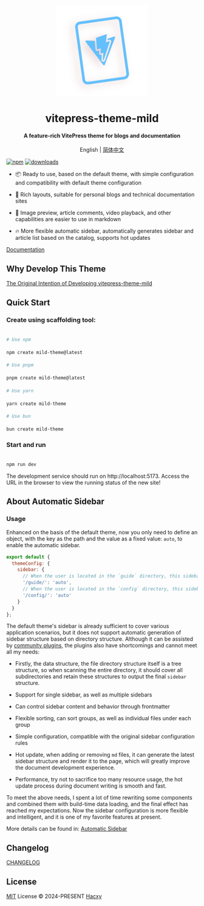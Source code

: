 <p align="center">
<img width="240" style="text-align:center;" src="https://raw.githubusercontent.com/hacxy/hacxy/main/images/simple-icons_vitepress%20(1).png"/>
</p>

<h1 align="center">
vitepress-theme-mild
</h1>

<h4 align="center">
A feature-rich VitePress theme for blogs and documentation
</h4>

<p align="center">
 English | <a href=''/>简体中文</a>
</p>

[![npm](https://img.shields.io/npm/v/vitepress-theme-mild?color=8187ff&labelColor=1b1b1f&label=npm)](https://www.npmjs.com/package/vitepress-theme-mild)
[![downloads](https://img.shields.io/npm/dm/vitepress-theme-mild?color=8187ff&labelColor=1b1b1f&label=downloads)](https://www.npmjs.com/package/vitepress-theme-mild)

- 📦 Ready to use, based on the default theme, with simple configuration and compatibility with default theme configuration

- 📃 Rich layouts, suitable for personal blogs and technical documentation sites

- 📖 Image preview, article comments, video playback, and other capabilities are easier to use in markdown

- 🔥 More flexible automatic sidebar, automatically generates sidebar and article list based on the catalog, supports hot updates

[Documentation](https://theme.hacxy.cn)

## Why Develop This Theme

[The Original Intention of Developing vitepress-theme-mild](https://hacxy.cn/docs/posts/dev-vitepress-theme/)

## Quick Start

### Create using scaffolding tool:

```sh

# Use npm

npm create mild-theme@latest

# Use pnpm

pnpm create mild-theme@latest

# Use yarn

yarn create mild-theme

# Use bun

bun create mild-theme

```

### Start and run

```sh

npm run dev

```

The development service should run on http://localhost:5173. Access the URL in the browser to view the running status of the new site!

## About Automatic Sidebar

### Usage

Enhanced on the basis of the default theme, now you only need to define an object, with the key as the path and the value as a fixed value: `auto`, to enable the automatic sidebar.

```js
export default {
  themeConfig: {
    sidebar: {
      // When the user is located in the `guide` directory, this sidebar will be displayed, and the sidebar data will be automatically scanned from the <root>/guide/ directory
      '/guide/': 'auto',
      // When the user is located in the `config` directory, this sidebar will be displayed, and the sidebar data will be automatically scanned from the <root>/config/ directory
      '/config/': 'auto'
    }
  }
};

```

The default theme's sidebar is already sufficient to cover various application scenarios, but it does not support automatic generation of sidebar structure based on directory structure. Although it can be assisted by [community plugins](https://github.com/hacxy/awesome-vitepress?tab=readme-ov-file#community-plugins), the plugins also have shortcomings and cannot meet all my needs:

- Firstly, the data structure, the file directory structure itself is a tree structure, so when scanning the entire directory, it should cover all subdirectories and retain these structures to output the final `sidebar` structure.

- Support for single sidebar, as well as multiple sidebars

- Can control sidebar content and behavior through frontmatter

- Flexible sorting, can sort groups, as well as individual files under each group

- Simple configuration, compatible with the original sidebar configuration rules

- Hot update, when adding or removing `md` files, it can generate the latest sidebar structure and render it to the page, which will greatly improve the document development experience.

- Performance, try not to sacrifice too many resource usage, the hot update process during document writing is smooth and fast.

To meet the above needs, I spent a lot of time rewriting some components and combined them with build-time data loading, and the final effect has reached my expectations. Now the sidebar configuration is more flexible and intelligent, and it is one of my favorite features at present.

More details can be found in: [Automatic Sidebar](https://theme.hacxy.cn/guide/support/sidebar.html)

## Changelog

[CHANGELOG](./packages/docs/CHANGELOG.md)

## License

[MIT](./LICENSE) License &copy; 2024-PRESENT [Hacxy](https://github.com/hacxy)
